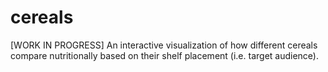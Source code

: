 # cereals
[WORK IN PROGRESS] An interactive visualization of how different cereals compare nutritionally based on their shelf placement (i.e. target audience). 
